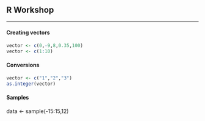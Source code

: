 ## R Workshop
----------------

#### Creating vectors

```r
vector <- c(0,-9,8,0.35,100)
vector <- c(1:10)
```

#### Conversions

```r
vector <- c("1","2","3")
as.integer(vector)
```

#### Samples

data <- sample(-15:15,12)
